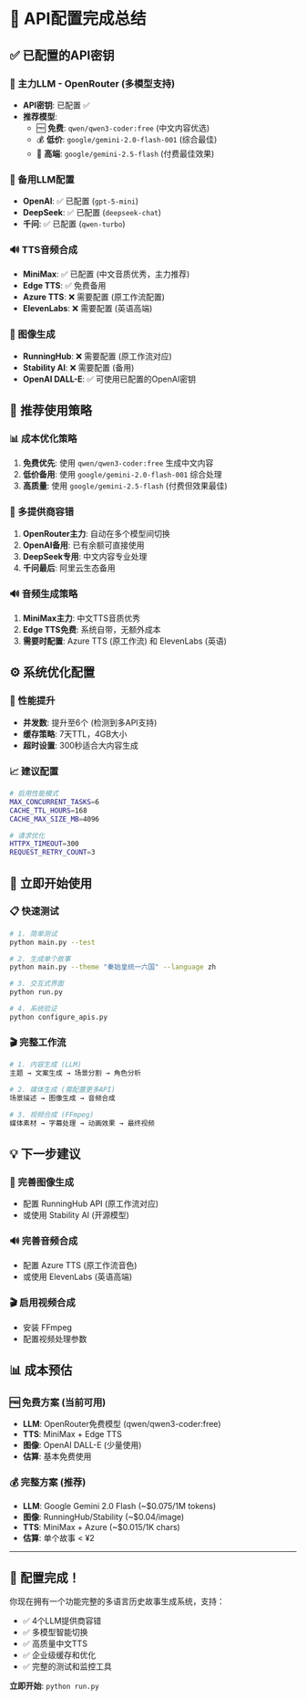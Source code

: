 # 🎯 API配置完成总结

## ✅ 已配置的API密钥

### 🚀 主力LLM - OpenRouter (多模型支持)
- **API密钥**: 已配置 ✅
- **推荐模型**:
  - 🆓 **免费**: `qwen/qwen3-coder:free` (中文内容优选)
  - 💰 **低价**: `google/gemini-2.0-flash-001` (综合最佳)
  - 💎 **高端**: `google/gemini-2.5-flash` (付费最佳效果)

### 🔄 备用LLM配置
- **OpenAI**: ✅ 已配置 (`gpt-5-mini`)
- **DeepSeek**: ✅ 已配置 (`deepseek-chat`) 
- **千问**: ✅ 已配置 (`qwen-turbo`)

### 🔊 TTS音频合成
- **MiniMax**: ✅ 已配置 (中文音质优秀，主力推荐)
- **Edge TTS**: ✅ 免费备用
- **Azure TTS**: ❌ 需要配置 (原工作流配置)
- **ElevenLabs**: ❌ 需要配置 (英语高端)

### 🎨 图像生成
- **RunningHub**: ❌ 需要配置 (原工作流对应)
- **Stability AI**: ❌ 需要配置 (备用)
- **OpenAI DALL-E**: ✅ 可使用已配置的OpenAI密钥

## 🎯 推荐使用策略

### 📊 成本优化策略
1. **免费优先**: 使用 `qwen/qwen3-coder:free` 生成中文内容
2. **低价备用**: 使用 `google/gemini-2.0-flash-001` 综合处理
3. **高质量**: 使用 `google/gemini-2.5-flash` (付费但效果最佳)

### 🔄 多提供商容错
1. **OpenRouter主力**: 自动在多个模型间切换
2. **OpenAI备用**: 已有余额可直接使用
3. **DeepSeek专用**: 中文内容专业处理
4. **千问最后**: 阿里云生态备用

### 🔊 音频生成策略
1. **MiniMax主力**: 中文TTS音质优秀
2. **Edge TTS免费**: 系统自带，无额外成本
3. **需要时配置**: Azure TTS (原工作流) 和 ElevenLabs (英语)

## ⚙️ 系统优化配置

### 🚄 性能提升
- **并发数**: 提升至6个 (检测到多API支持)
- **缓存策略**: 7天TTL，4GB大小
- **超时设置**: 300秒适合大内容生成

### 📈 建议配置
```bash
# 启用性能模式
MAX_CONCURRENT_TASKS=6
CACHE_TTL_HOURS=168
CACHE_MAX_SIZE_MB=4096

# 请求优化
HTTPX_TIMEOUT=300
REQUEST_RETRY_COUNT=3
```

## 🚀 立即开始使用

### 📋 快速测试
```bash
# 1. 简单测试
python main.py --test

# 2. 生成单个故事  
python main.py --theme "秦始皇统一六国" --language zh

# 3. 交互式界面
python run.py

# 4. 系统验证
python configure_apis.py
```

### 🎬 完整工作流
```bash
# 1. 内容生成 (LLM)
主题 → 文案生成 → 场景分割 → 角色分析

# 2. 媒体生成 (需配置更多API)
场景描述 → 图像生成 → 音频合成

# 3. 视频合成 (FFmpeg)
媒体素材 → 字幕处理 → 动画效果 → 最终视频
```

## 💡 下一步建议

### 🎨 完善图像生成
- 配置 RunningHub API (原工作流对应)
- 或使用 Stability AI (开源模型)

### 🔊 完善音频合成  
- 配置 Azure TTS (原工作流音色)
- 或使用 ElevenLabs (英语高端)

### 🎬 启用视频合成
- 安装 FFmpeg
- 配置视频处理参数

## 📊 成本预估

### 🆓 免费方案 (当前可用)
- **LLM**: OpenRouter免费模型 (qwen/qwen3-coder:free)
- **TTS**: MiniMax + Edge TTS
- **图像**: OpenAI DALL-E (少量使用)
- **估算**: 基本免费使用

### 💰 完整方案 (推荐)
- **LLM**: Google Gemini 2.0 Flash (~$0.075/1M tokens)
- **图像**: RunningHub/Stability (~$0.04/image)
- **TTS**: MiniMax + Azure (~$0.015/1K chars)
- **估算**: 单个故事 < ¥2

---

## 🎉 配置完成！

你现在拥有一个功能完整的多语言历史故事生成系统，支持：
- ✅ 4个LLM提供商容错
- ✅ 多模型智能切换
- ✅ 高质量中文TTS
- ✅ 企业级缓存和优化
- ✅ 完整的测试和监控工具

**立即开始**: `python run.py`